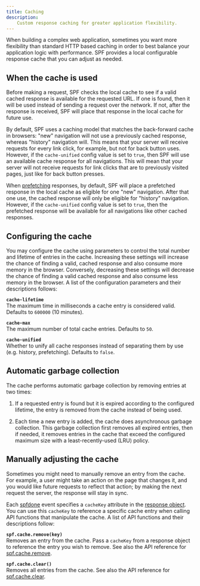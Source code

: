 ```yaml
---
title: Caching
description:
    Custom response caching for greater application flexibility.
---
```



When building a complex web application, sometimes you want more
flexibility than standard HTTP based caching in order to best
balance your application logic with performance.  SPF provides
a local configurable response cache that you can adjust as
needed.


## When the cache is used

Before making a request, SPF checks the local cache to see if a
valid cached response is available for the requested URL.  If
one is found, then it will be used instead of sending a request
over the network.  If not, after the response is received, SPF
will place that response in the local cache for future use.

By default, SPF uses a caching model that matches the
back-forward cache in browsers: "new" navigation will not use a
previously cached response, whereas "history" navigation will.
This means that your server will receive requests for every link
click, for example, but not for back button uses.  However, if
the `cache-unified` config value is set to `true`, then SPF will
use an available cache response for all navigations.  This will
mean that your server will not receive requests for link clicks
that are to previously visited pages, just like for back button
presses.

When [prefetching][] responses, by default, SPF will place a
prefetched response in the local cache as eligible for one "new"
navigation.  After that one use, the cached response will only
be eligible for "history" navigation.  However, if the
`cache-unified` config value is set to `true`, then the
prefetched response will be available for all navigations like
other cached responses.


## Configuring the cache

You may configure the cache using parameters to control the
total number and lifetime of entries in the cache.  Increasing
these settings will increase the chance of finding a valid,
cached response and also consume more memory in the browser.
Conversely, decreasing these settings will decrease the chance
of finding a valid cached response and also consume less memory
in the browser.  A list of the configuration parameters and
their descriptions follows:

**`cache-lifetime`**  
The maximum time in milliseconds a cache entry is considered
valid.  Defaults to `600000` (10 minutes).

**`cache-max`**  
The maximum number of total cache entries.  Defaults to `50`.

**`cache-unified`**  
Whether to unify all cache responses instead of separating them
by use (e.g. history, prefetching). Defaults to `false`.


## Automatic garbage collection

The cache performs automatic garbage collection by removing
entries at two times:

1. If a requested entry is found but it is expired according to
the configured lifetime, the entry is removed from the cache
instead of being used.

2. Each time a new entry is added, the
cache does asynchronous garbage collection.  This garbage
collection first removes all expired entries, then if needed, it
removes entries in the cache that exceed the configured maximum
size with a least-recently-used (LRU) policy.


## Manually adjusting the cache

Sometimes you might need to manually remove an entry from the
cache.  For example, a user might take an action on the page
that changes it, and you would like future requests to reflect
that action; by making the next request the server, the response
will stay in sync.

Each [spfdone][] event specifies a `cacheKey` attribute in the
[response object][].  You can use this `cacheKey` to reference a
specific cache entry when calling API functions that manipulate
the cache.  A list of API functions and their descriptions
follow:

**`spf.cache.remove(key)`**  
Removes an entry from the cache.  Pass a `cacheKey` from a
response object to reference the entry you wish to remove.  See
also the API reference for [spf.cache.remove][].

**`spf.cache.clear()`**  
Removes all entries from the cache.  See also the API reference
for [spf.cache.clear][].



[prefetching]: ./prefetching.md
[spfdone]: ../events.md#event-descriptions
[response object]: ../../api.md#spf.singleresponse
[spf.cache.remove]: ../../api.md#spf.cache.remove
[spf.cache.clear]: ../../api.md#spf.cache.clear
